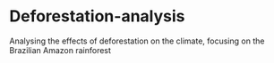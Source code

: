 # Deforestation-analysis
Analysing the effects of deforestation on the climate, focusing on the Brazilian Amazon rainforest
